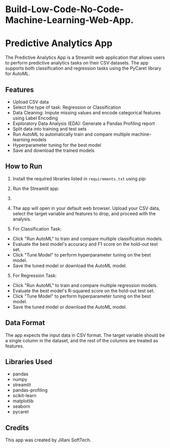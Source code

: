 # Build-Low-Code-No-Code-Machine-Learning-Web-App.
# Predictive Analytics App

The Predictive Analytics App is a Streamlit web application that allows users to perform predictive analytics tasks on their CSV datasets. The app supports both classification and regression tasks using the PyCaret library for AutoML.

## Features

- Upload CSV data
- Select the type of task: Regression or Classification
- Data Cleaning: Impute missing values and encode categorical features using Label Encoding
- Exploratory Data Analysis (EDA): Generate a Pandas Profiling report
- Split data into training and test sets
- Run AutoML to automatically train and compare multiple machine-learning models
- Hyperparameter tuning for the best model
- Save and download the trained models

## How to Run

1. Install the required libraries listed in `requirements.txt` using pip:   
2. Run the Streamlit app:

3. 
3. The app will open in your default web browser. Upload your CSV data, select the target variable and features to drop, and proceed with the analysis.

4. For Classification Task:
- Click "Run AutoML" to train and compare multiple classification models.
- Evaluate the best model's accuracy and F1 score on the hold-out test set.
- Click "Tune Model" to perform hyperparameter tuning on the best model.
- Save the tuned model or download the AutoML model.

5. For Regression Task:
- Click "Run AutoML" to train and compare multiple regression models.
- Evaluate the best model's R-squared score on the hold-out test set.
- Click "Tune Model" to perform hyperparameter tuning on the best model.
- Save the tuned model or download the AutoML model.

## Data Format

The app expects the input data in CSV format. The target variable should be a single column in the dataset, and the rest of the columns are treated as features.

## Libraries Used

- pandas
- numpy
- streamlit
- pandas-profiling
- scikit-learn
- matplotlib
- seaborn
- pycaret

## Credits

This app was created by Jillani SoftTech.



